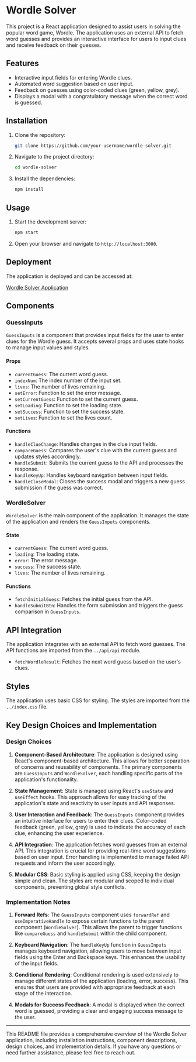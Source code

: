 # Wordle Solver

This project is a React application designed to assist users in solving the popular word game, Wordle. The application uses an external API to fetch word guesses and provides an interactive interface for users to input clues and receive feedback on their guesses.

## Features

- Interactive input fields for entering Wordle clues.
- Automated word suggestion based on user input.
- Feedback on guesses using color-coded clues (green, yellow, grey).
- Displays a modal with a congratulatory message when the correct word is guessed.

## Installation

1. Clone the repository:

    ```bash
    git clone https://github.com/your-username/wordle-solver.git
    ```

2. Navigate to the project directory:

    ```bash
    cd wordle-solver
    ```

3. Install the dependencies:

    ```bash
    npm install
    ```

## Usage

1. Start the development server:

    ```bash
    npm start
    ```

2. Open your browser and navigate to `http://localhost:3000`.

## Deployment

The application is deployed and can be accessed at:

[Wordle Solver Application](https://master--wordle-app-0-myapp.netlify.app/)

## Components

### GuessInputs

`GuessInputs` is a component that provides input fields for the user to enter clues for the Wordle guess. It accepts several props and uses state hooks to manage input values and styles.

#### Props

- `currentGuess`: The current word guess.
- `indexNum`: The index number of the input set.
- `lives`: The number of lives remaining.
- `setError`: Function to set the error message.
- `setCurrentGuess`: Function to set the current guess.
- `setLoading`: Function to set the loading state.
- `setSuccess`: Function to set the success state.
- `setLives`: Function to set the lives count.

#### Functions

- `handleClueChange`: Handles changes in the clue input fields.
- `compareGuess`: Compares the user's clue with the current guess and updates styles accordingly.
- `handleSubmit`: Submits the current guess to the API and processes the response.
- `handleKeyUp`: Handles keyboard navigation between input fields.
- `handleCloseModal`: Closes the success modal and triggers a new guess submission if the guess was correct.

### WordleSolver

`WordleSolver` is the main component of the application. It manages the state of the application and renders the `GuessInputs` components.

#### State

- `currentGuess`: The current word guess.
- `loading`: The loading state.
- `error`: The error message.
- `success`: The success state.
- `lives`: The number of lives remaining.

#### Functions

- `fetchInitialGuess`: Fetches the initial guess from the API.
- `handleSubmitBtn`: Handles the form submission and triggers the guess comparison in `GuessInputs`.

## API Integration

The application integrates with an external API to fetch word guesses. The API functions are imported from the `../api/api` module.

- `fetchWordleResult`: Fetches the next word guess based on the user's clues.

## Styles

The application uses basic CSS for styling. The styles are imported from the `../index.css` file.

## Key Design Choices and Implementation

### Design Choices

1. **Component-Based Architecture**: The application is designed using React's component-based architecture. This allows for better separation of concerns and reusability of components. The primary components are `GuessInputs` and `WordleSolver`, each handling specific parts of the application's functionality.

2. **State Management**: State is managed using React's `useState` and `useEffect` hooks. This approach allows for easy tracking of the application's state and reactivity to user inputs and API responses.

3. **User Interaction and Feedback**: The `GuessInputs` component provides an intuitive interface for users to enter their clues. Color-coded feedback (green, yellow, grey) is used to indicate the accuracy of each clue, enhancing the user experience.

4. **API Integration**: The application fetches word guesses from an external API. This integration is crucial for providing real-time word suggestions based on user input. Error handling is implemented to manage failed API requests and inform the user accordingly.

5. **Modular CSS**: Basic styling is applied using CSS, keeping the design simple and clean. The styles are modular and scoped to individual components, preventing global style conflicts.

### Implementation Notes

1. **Forward Refs**: The `GuessInputs` component uses `forwardRef` and `useImperativeHandle` to expose certain functions to the parent component (`WordleSolver`). This allows the parent to trigger functions like `compareGuess` and `handleSubmit` within the child component.

2. **Keyboard Navigation**: The `handleKeyUp` function in `GuessInputs` manages keyboard navigation, allowing users to move between input fields using the Enter and Backspace keys. This enhances the usability of the input fields.

3. **Conditional Rendering**: Conditional rendering is used extensively to manage different states of the application (loading, error, success). This ensures that users are provided with appropriate feedback at each stage of the interaction.

4. **Modals for Success Feedback**: A modal is displayed when the correct word is guessed, providing a clear and engaging success message to the user.
---

This README file provides a comprehensive overview of the Wordle Solver application, including installation instructions, component descriptions, design choices, and implementation details. If you have any questions or need further assistance, please feel free to reach out.
